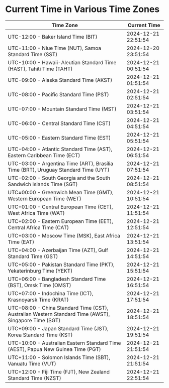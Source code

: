 # Current Time in Various Time Zones

| Time Zone | Current Time |
|-----------|--------------|
| UTC-12:00 - Baker Island Time (BIT) | 2024-12-21 22:51:54 |
| UTC-11:00 - Niue Time (NUT), Samoa Standard Time (SST) | 2024-12-20 23:51:54 |
| UTC-10:00 - Hawaii-Aleutian Standard Time (HAST), Tahiti Time (TAHT) | 2024-12-21 00:51:54 |
| UTC-09:00 - Alaska Standard Time (AKST) | 2024-12-21 01:51:54 |
| UTC-08:00 - Pacific Standard Time (PST) | 2024-12-21 02:51:54 |
| UTC-07:00 - Mountain Standard Time (MST) | 2024-12-21 03:51:54 |
| UTC-06:00 - Central Standard Time (CST) | 2024-12-21 04:51:54 |
| UTC-05:00 - Eastern Standard Time (EST) | 2024-12-21 05:51:54 |
| UTC-04:00 - Atlantic Standard Time (AST), Eastern Caribbean Time (ECT) | 2024-12-21 06:51:54 |
| UTC-03:00 - Argentina Time (ART), Brasília Time (BRT), Uruguay Standard Time (UYT) | 2024-12-21 07:51:54 |
| UTC-02:00 - South Georgia and the South Sandwich Islands Time (SGT) | 2024-12-21 08:51:54 |
| UTC±00:00 - Greenwich Mean Time (GMT), Western European Time (WET) | 2024-12-21 10:51:54 |
| UTC+01:00 - Central European Time (CET), West Africa Time (WAT) | 2024-12-21 11:51:54 |
| UTC+02:00 - Eastern European Time (EET), Central Africa Time (CAT) | 2024-12-21 12:51:54 |
| UTC+03:00 - Moscow Time (MSK), East Africa Time (EAT) | 2024-12-21 13:51:54 |
| UTC+04:00 - Azerbaijan Time (AZT), Gulf Standard Time (GST) | 2024-12-21 14:51:54 |
| UTC+05:00 - Pakistan Standard Time (PKT), Yekaterinburg Time (YEKT) | 2024-12-21 15:51:54 |
| UTC+06:00 - Bangladesh Standard Time (BST), Omsk Time (OMST) | 2024-12-21 16:51:54 |
| UTC+07:00 - Indochina Time (ICT), Krasnoyarsk Time (KRAT) | 2024-12-21 17:51:54 |
| UTC+08:00 - China Standard Time (CST), Australian Western Standard Time (AWST), Singapore Time (SGT) | 2024-12-21 18:51:54 |
| UTC+09:00 - Japan Standard Time (JST), Korea Standard Time (KST) | 2024-12-21 19:51:54 |
| UTC+10:00 - Australian Eastern Standard Time (AEST), Papua New Guinea Time (PGT) | 2024-12-21 21:51:54 |
| UTC+11:00 - Solomon Islands Time (SBT), Vanuatu Time (VUT) | 2024-12-21 21:51:54 |
| UTC+12:00 - Fiji Time (FJT), New Zealand Standard Time (NZST) | 2024-12-21 22:51:54 |
